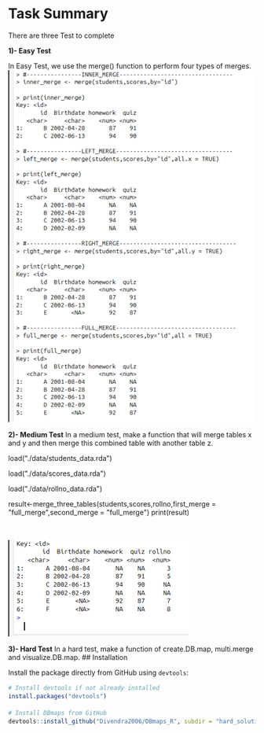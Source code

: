 # **Task Summary**

There are three Test to complete

**1)- Easy Test**

In Easy Test, we use the merge() function to perform four types of merges.
\
![](images/clipboard-1577292734.png)

**2)- Medium Test** In a medium test, make a function that will merge tables x and y and then merge this combined table with another table z.

load("./data/students_data.rda")

load("./data/scores_data.rda")

load("./data/rollno_data.rda")

result\<-merge_three_tables(students,scores,rollno,first_merge = "full_merge",second_merge = "full_merge") print(result)

\
\
![](images/clipboard-1504431393.png)

**3)- Hard Test** In a hard test, make a function of create.DB.map, multi.merge and visualize.DB.map. \## Installation

Install the package directly from GitHub using `devtools`:

``` r
# Install devtools if not already installed
install.packages("devtools")

# Install DBmaps from GitHub
devtools::install_github("Divendra2006/DBmaps_R", subdir = "hard_solution/DBmaps", build_vignettes = TRUE)
```

